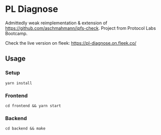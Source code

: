 # PL Diagnose

Admittedly weak reimplementation & extension of https://github.com/aschmahmann/ipfs-check.
Project from Protocol Labs Bootcamp.

Check the live version on fleek: https://pl-diagnose.on.fleek.co/

## Usage

### Setup
```
yarn install
```

### Frontend

```
cd frontend && yarn start
```

### Backend

```
cd backend && make
```
